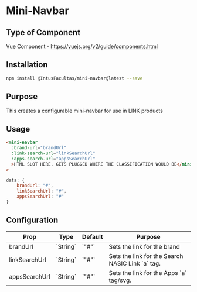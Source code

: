 # Mini-Navbar

## Type of Component

Vue Component - https://vuejs.org/v2/guide/components.html

## Installation

```bash
npm install @IntusFacultas/mini-navbar@latest --save
```

## Purpose

This creates a configurable mini-navbar for use in LINK products

## Usage

```html
<mini-navbar
  :brand-url="brandUrl"
  :link-search-url="linkSearchUrl"
  :apps-search-url="appsSearchUrl"
  >HTML SLOT HERE. GETS PLUGGED WHERE THE CLASSIFICATION WOULD BE</mini-navbar
>
```

```javascript
data: {
    brandUrl: "#",
    linkSearchUrl: "#",
    appsSearchUrl: "#"
}
```

## Configuration

<table>
    <thead>
        <tr>
            <th>Prop</th>
            <th>Type</th>
            <th>Default</th>
            <th>Purpose</th>
        </tr>
    </thead>
    <tbody>
        <tr>
            <td>brandUrl</td>
            <td>`String`</td>
            <td>`"#"`</td>
            <td>Sets the link for the brand</td>
        </tr>
        <tr>
            <td>linkSearchUrl</td>
            <td>`String`</td>
            <td>`"#"`</td>
            <td>Sets the link for the Search NASIC Link `a` tag.</td>
        </tr>
       <tr>
            <td>appsSearchUrl</td>
            <td>`String`</td>
            <td>`"#"`</td>
            <td>Sets the link for the Apps `a` tag/svg.</td>
        </tr>
    </tbody>
</table>
